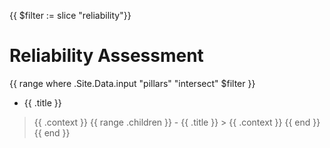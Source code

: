 {{ $filter := slice "reliability"}}
# Reliability Assessment

{{ range where .Site.Data.input "pillars" "intersect" $filter }}
* {{ .title }}
> {{ .context }}
    {{ range .children }}
    - {{ .title }}
    > {{ .context }}
    {{ end }}
{{ end }}